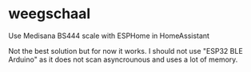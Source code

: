 # weegschaal

Use Medisana BS444 scale with ESPHome in HomeAssistant

Not the best solution but for now it works. 
I should not use "ESP32 BLE Arduino" as it does not scan asyncrounous and uses a lot of memory.
